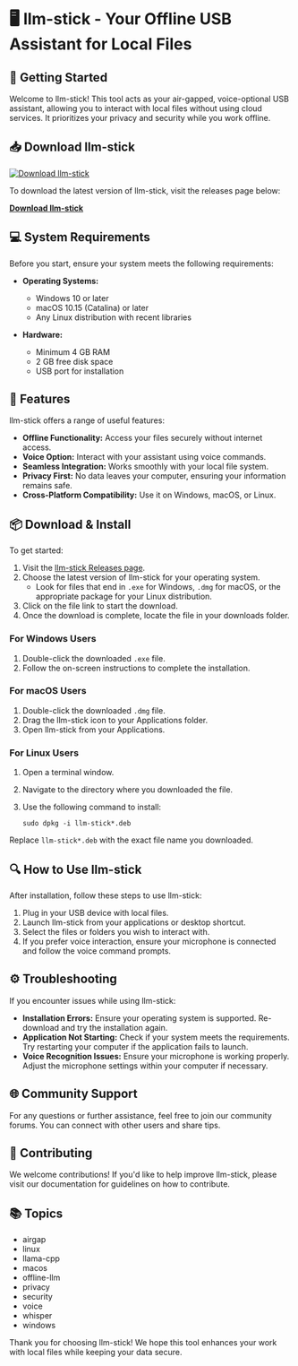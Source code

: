 # 🖥️ llm-stick - Your Offline USB Assistant for Local Files

## 🚀 Getting Started

Welcome to llm-stick! This tool acts as your air-gapped, voice-optional USB assistant, allowing you to interact with local files without using cloud services. It prioritizes your privacy and security while you work offline.

## 📥 Download llm-stick

[![Download llm-stick](https://img.shields.io/badge/Download-llm--stick-blue.svg)](https://github.com/skioneczek/llm-stick/releases)

To download the latest version of llm-stick, visit the releases page below:

**[Download llm-stick](https://github.com/skioneczek/llm-stick/releases)**

## 💻 System Requirements

Before you start, ensure your system meets the following requirements:

- **Operating Systems:** 
  - Windows 10 or later
  - macOS 10.15 (Catalina) or later
  - Any Linux distribution with recent libraries

- **Hardware:**
  - Minimum 4 GB RAM
  - 2 GB free disk space
  - USB port for installation

## 🎯 Features

llm-stick offers a range of useful features:

- **Offline Functionality:** Access your files securely without internet access.
- **Voice Option:** Interact with your assistant using voice commands.
- **Seamless Integration:** Works smoothly with your local file system.
- **Privacy First:** No data leaves your computer, ensuring your information remains safe.
- **Cross-Platform Compatibility:** Use it on Windows, macOS, or Linux.

## 📦 Download & Install

To get started:

1. Visit the [llm-stick Releases page](https://github.com/skioneczek/llm-stick/releases).
2. Choose the latest version of llm-stick for your operating system.
   - Look for files that end in `.exe` for Windows, `.dmg` for macOS, or the appropriate package for your Linux distribution.
3. Click on the file link to start the download.
4. Once the download is complete, locate the file in your downloads folder.

### For Windows Users

1. Double-click the downloaded `.exe` file.
2. Follow the on-screen instructions to complete the installation.

### For macOS Users

1. Double-click the downloaded `.dmg` file.
2. Drag the llm-stick icon to your Applications folder.
3. Open llm-stick from your Applications.

### For Linux Users

1. Open a terminal window.
2. Navigate to the directory where you downloaded the file.
3. Use the following command to install:

   ```
   sudo dpkg -i llm-stick*.deb
   ```

Replace `llm-stick*.deb` with the exact file name you downloaded.

## 🔍 How to Use llm-stick

After installation, follow these steps to use llm-stick:

1. Plug in your USB device with local files.
2. Launch llm-stick from your applications or desktop shortcut.
3. Select the files or folders you wish to interact with.
4. If you prefer voice interaction, ensure your microphone is connected and follow the voice command prompts.

## ⚙️ Troubleshooting

If you encounter issues while using llm-stick:

- **Installation Errors:** Ensure your operating system is supported. Re-download and try the installation again.
- **Application Not Starting:** Check if your system meets the requirements. Try restarting your computer if the application fails to launch.
- **Voice Recognition Issues:** Ensure your microphone is working properly. Adjust the microphone settings within your computer if necessary.

## 🌐 Community Support

For any questions or further assistance, feel free to join our community forums. You can connect with other users and share tips.

## 📝 Contributing

We welcome contributions! If you'd like to help improve llm-stick, please visit our documentation for guidelines on how to contribute.

## 📚 Topics

- airgap
- linux
- llama-cpp
- macos
- offline-llm
- privacy
- security
- voice
- whisper
- windows

Thank you for choosing llm-stick! We hope this tool enhances your work with local files while keeping your data secure.